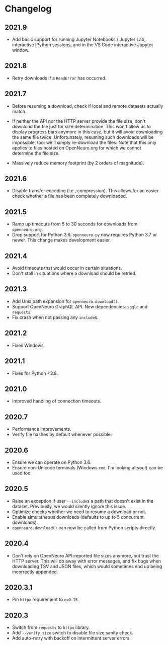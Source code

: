 # Changelog

## 2021.9

- Add basic support for running Jupyter Notebooks / Jupyter Lab, interactive
  IPython sessions, and in the VS Code interactive Jupyter window.

## 2021.8

- Retry downloads if a `ReadError` has occurred.

## 2021.7

- Before resuming a download, check if local and remote datasets actually
  match.

- If neither the API nor the HTTP server provide the file size, don't download
  the file just for size determination. This won't allow us to display progress
  bars anymore in this case, but it will avoid downloading the same file twice.
  Unfortunately, resuming such downloads will be impossible, too: we'll simply
  re-download the files. Note that this only applies to files hosted on
  OpenNeuro.org for which we cannot determine the file size.

- Massively reduce memory footprint (by 2 orders of magnitude).

## 2021.6

- Disable transfer encoding (i.e., compression). This allows for an easier
  check whether a file has been completely downloaded.

## 2021.5

- Ramp up timeouts from 5 to 30 seconds for downloads from `openneuro.org`.
- Drop support for Python 3.6. `openneuro-py` now requires Python 3.7 or newer.
  This change makes development easier.

## 2021.4

- Avoid timeouts that would occur in certain situations.
- Don't stall in situations where a download should be retried.

## 2021.3

- Add Unix path expansion for `openneuro.download()`.
- Support OpenNeuro GraphQL API. New dependencies: `sgqlc` and `requests`.
- Fix crash when not passing any `include`s.

## 2021.2

- Fixes Windows.

## 2021.1

- Fixes for Python <3.8.

## 2021.0

- Improved handling of connection timeouts.

## 2020.7

- Performance improvements.
- Verify file hashes by default whenever possible.

## 2020.6

- Ensure we can operate on Python 3.6.
- Ensure non-Unicode terminals (Windows `cmd`, I'm looking at you!) can be
  used too.

## 2020.5

- Raise an exception if user `--include`s a path that doesn't exist in the
  dataset. Previously, we would silently ignore this issue.
- Optimize checks whether we need to resume a download or not.
- Enable simultaneous downloads (defaults to up to 5 concurrent downloads).
- `openneuro.download()` can now be called from Python scripts directly.

## 2020.4

- Don't rely on OpenNeuro API-reported file sizes anymore, but trust the
  HTTP server. This will do away with error messages, and fix bugs when
  downloading TSV and JSON files, which would sometimes end up being
  incorrectly appended.

## 2020.3.1

- Pin `httpx` requirement to `>=0.15`

## 2020.3

- Switch from `requests` to `httpx` library.
- Add `--verify_size` switch to disable file size sanity check.
- Add auto-retry with backoff on intermittent server errors
